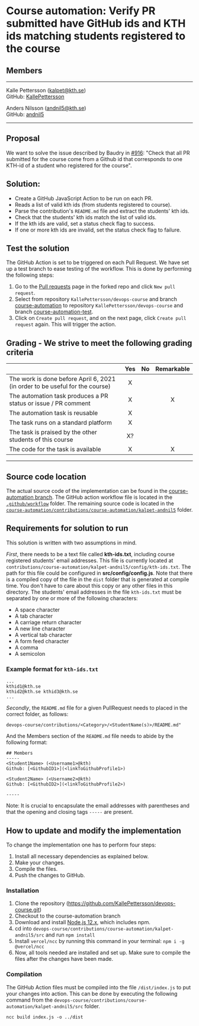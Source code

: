 # Course automation: Verify PR submitted have GitHub ids and KTH ids matching students registered to the course


## Members
-----
Kalle Pettersson (kalpet@kth.se)  
GitHub: [KallePettersson](https://github.com/KallePettersson)

Anders Nilsson (andnil5@kth.se)  
GitHub: [andnil5](https://github.com/andnil5)

-----

## Proposal
We want to solve the issue described by Baudry in [#916](https://github.com/KTH/devops-course/issues/916): "Check that all PR submitted for the course come from a Github id that corresponds to one KTH-id of a student who registered for the course".

## Solution:
* Create a GitHub JavaScript Action to be run on each PR.
* Reads a list of valid kth ids (from students registered to course).
* Parse the contribution's `README.md` file and extract the students' kth ids.
* Check that the students' kth ids match the list of valid ids.
* If the kth ids are valid, set a status check flag to success.
* If one or more kth ids are invalid, set the status check flag to failure.


## Test the solution
The GitHub Action is set to be triggered on each Pull Request. We have set up a test branch to ease testing of the workflow. This is done by performing the following steps:
1. Go to the [Pull requests](https://github.com/KallePettersson/devops-course/pulls) page in the forked repo and click `New pull request`.
2. Select from repository `KallePettersson/devops-course` and branch [course-automation](https://github.com/KallePettersson/devops-course/tree/course-automation) to repository `KallePettersson/devops-course` and branch [course-automation-test](https://github.com/KallePettersson/devops-course/tree/course-automation-test).
3. Click on `Create pull request`, and on the next page, click `Create pull request` again. This will trigger the action.

## Grading - We strive to meet the following grading criteria

| | Yes | No | Remarkable |
|---|:-:|:-:|:-:|
| The work is done before April 6, 2021 (in order to be useful for the course) | X | | |
| The automation task produces a PR status or issue / PR comment | X | | X |
| The automation task is reusable | X | | |
| The task runs on a standard platform | X | | |
|The task is praised by the other students of this course | X? |  |  |
| The code for the task is available | X | | X |
----

## Source code location
The actual source code of the implementation can be found in the [course-automation branch](https://github.com/KallePettersson/devops-course/tree/course-automation/contributions/course-automation/kalpet-andnil5). The GitHub action workflow file is located in the [`.github/workflow`](https://github.com/KallePettersson/devops-course/tree/course-automation/.github/workflows) folder. The remaining source code is located in the [`course-automation/contributions/course-automation/kalpet-andnil5`](https://github.com/KallePettersson/devops-course/tree/course-automation/contributions/course-automation/kalpet-andnil5) folder.

## Requirements for solution to run
This solution is written with two assumptions in mind. 

*First*, there needs to be a text file called **kth-ids.txt**, including course registered students' email addresses. This file is currently located at `contributions/course-automation/kalpet-andnil5/config/kth-ids.txt`. The path for this file could be configured in **src/config/config.js**. Note that there is a compiled copy of the file in the `dist` folder that is generated at compile time. You don't have to care about this copy or any other files in this directory. The students' email addresses in the file `kth-ids.txt` must be separated by one or more of the following characters:
* A space character
* A tab character
* A carriage return character
* A new line character
* A vertical tab character
* A form feed character
* A comma 
* A semicolon

### Example format for `kth-ids.txt`
````
...
kthid1@kth.se
kthid2@kth.se kthid3@kth.se     
...
````

*Secondly*, the `README.md` file for a given PullRequest needs to placed in the correct folder, as follows:
````
devops-course/contributions/<Category>/<StudentName(s)>/README.md"
````
And the Members section of the `README.md` file needs to abide by the following format:
````
## Members
-----
<Student1Name> (<Username1>@kth)
Github: [<GithubID1>](<linkToGithubProfile1>)

<Student2Name> (<Username2>@kth)
Github: [<GithubID2>](<linkToGithubProfile2>)

-----
````
Note: It is crucial to encapsulate the email addresses with parentheses and that the opening and closing tags `-----` are present.

## How to update and modify the implementation

To change the implementation one has to perform four steps:
1. Install all necessary dependencies as explained below.
2. Make your changes.
3. Compile the files.
4. Push the changes to GitHub.

### Installation
1. Clone the repository (https://github.com/KallePettersson/devops-course.git)  
2. Checkout to the course-automation branch
3. Download and install [Node.js 12.x](https://nodejs.org/en/download/current/), which includes npm.
4. cd into `devops-course/contributions/course-automation/kalpet-andnil5/src` and run `npm install`
5. Install `vercel/ncc` by running this command in your terminal: `npm i -g @vercel/ncc`
6. Now, all tools needed are installed and set up. Make sure to compile the files after the changes have been made.

### Compilation
The GitHub Action files must be compiled into the file `/dist/index.js` to put your changes into action. This can be done by executing the following command from the `devops-course/contributions/course-automation/kalpet-andnil5/src` folder.
```
ncc build index.js -o ../dist
```
